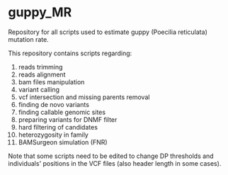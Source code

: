 # guppy_MR
Repository for all scripts used to estimate guppy (Poecilia reticulata) mutation rate.

This repository contains scripts regarding:
1) reads trimming
2) reads alignment
3) bam files manipulation
4) variant calling
5) vcf intersection and missing parents removal
6) finding de novo variants
7) finding callable genomic sites
8) preparing variants for DNMF filter
9) hard filtering of candidates
10) heterozygosity in family
11) BAMSurgeon simulation (FNR)

Note that some scripts need to be edited to change DP thresholds and individuals' positions in the VCF files (also header length in some cases).
